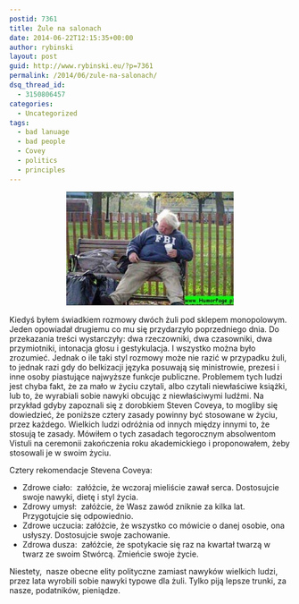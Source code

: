 ```yaml
---
postid: 7361
title: Żule na salonach
date: 2014-06-22T12:15:35+00:00
author: rybinski
layout: post
guid: http://www.rybinski.eu/?p=7361
permalink: /2014/06/zule-na-salonach/
dsq_thread_id:
  - 3150806457
categories:
  - Uncategorized
tags:
  - bad lanuage
  - bad people
  - Covey
  - politics
  - principles
---
```

<p style="text-align: center;">
  <a href="/uploads/2014/06/zul.jpg"><img class="wp-image-7363 aligncenter" title="zul" src="/uploads/2014/06/zul-300x203.jpg" alt="" width="300" height="203" /></a>
</p>

Kiedyś byłem świadkiem rozmowy dwóch żuli pod sklepem monopolowym. Jeden opowiadał drugiemu co mu się przydarzyło poprzedniego dnia. Do przekazania treści wystarczyły: dwa rzeczowniki, dwa czasowniki, dwa przymiotniki, intonacja głosu i gestykulacja. I wszystko można było zrozumieć. Jednak o ile taki styl rozmowy może nie razić w przypadku żuli, to jednak razi gdy do belkizacji języka posuwają się ministrowie, prezesi i inne osoby piastujące najwyższe funkcje publiczne. Problemem tych ludzi jest chyba fakt, że za mało w życiu czytali, albo czytali niewłaściwe książki, lub to, że wyrabiali sobie nawyki obcując z niewłaściwymi ludźmi. Na przykład gdyby zapoznali się z dorobkiem Steven Coveya, to mogliby się dowiedzieć, że poniższe cztery zasady powinny być stosowane w życiu, przez każdego. Wielkich ludzi odróżnia od innych między innymi to, że stosują te zasady. Mówiłem o tych zasadach tegorocznym absolwentom Vistuli na ceremonii zakończenia roku akademickiego i proponowałem, żeby stosowali je w swoim życiu.

Cztery rekomendacje Stevena Coveya:

  * Zdrowe ciało:  załóżcie, że wczoraj mieliście zawał serca. Dostosujcie swoje nawyki, dietę i styl życia.
  * Zdrowy umysł:  załóżcie, że Wasz zawód zniknie za kilka lat. Przygotujcie się odpowiednio.
  * Zdrowe uczucia: załóżcie, że wszystko co mówicie o danej osobie, ona usłyszy. Dostosujcie swoje zachowanie.
  * Zdrowa dusza:  załóżcie, że spotykacie się raz na kwartał twarzą w twarz ze swoim Stwórcą. Zmieńcie swoje życie.

Niestety,  nasze obecne elity polityczne zamiast nawyków wielkich ludzi, przez lata wyrobili sobie nawyki typowe dla żuli. Tylko piją lepsze trunki, za nasze, podatników, pieniądze.
